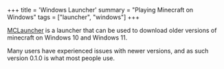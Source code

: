 +++
title = 'Windows Launcher'
summary = "Playing Minecraft on Windows"
tags = ["launcher", "windows"]
+++

[MCLauncher](https://github.com/MCMrARM/mc-w10-version-launcher/releases/tag/0.1.0)
is a launcher that can be used to download older versions of minecraft
on Windows 10 and Windows 11.

Many users have experienced issues with newer versions, and as such
version 0.1.0 is what most people use.
